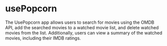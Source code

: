 # usePopcorn

The UsePopcorn app allows users to search for movies using the OMDB API, add the searched movies to a watched movie list, and delete watched movies from the list. Additionally, users can view a summary of the watched movies, including their IMDB ratings.
